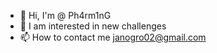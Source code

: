 
- 👋 Hi, I'm @ Ph4rm1nG
- 👀 I am interested in new challenges
- 📫 How to contact me janogro02@gmail.com
